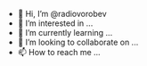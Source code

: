 - 👋 Hi, I’m @radiovorobev
- 👀 I’m interested in ...
- 🌱 I’m currently learning ...
- 💞️ I’m looking to collaborate on ...
- 📫 How to reach me ...

<!---
radiovorobev/radiovorobev is a ✨ special ✨ repository because its `README.md` (this file) appears on your GitHub profile.
You can click the Preview link to take a look at your changes.
--->
